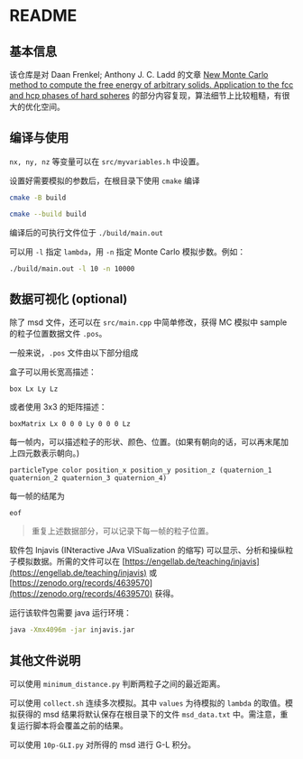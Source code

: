 # README

## 基本信息

该仓库是对 Daan Frenkel; Anthony J. C. Ladd 的文章 [New Monte Carlo method to compute the free energy of arbitrary solids. Application to the fcc and hcp phases of hard spheres](https://pubs.aip.org/aip/jcp/article-abstract/81/7/3188/91565/New-Monte-Carlo-method-to-compute-the-free-energy) 的部分内容复现，算法细节上比较粗糙，有很大的优化空间。

## 编译与使用

`nx, ny, nz` 等变量可以在 `src/myvariables.h` 中设置。

设置好需要模拟的参数后，在根目录下使用 `cmake` 编译

```bash
cmake -B build

cmake --build build
```

编译后的可执行文件位于 `./build/main.out`

可以用 `-l` 指定 `lambda`，用 `-n` 指定 Monte Carlo 模拟步数。例如：

```bash
./build/main.out -l 10 -n 10000
```

## 数据可视化 (optional)

除了 msd 文件，还可以在 `src/main.cpp` 中简单修改，获得 MC 模拟中 sample 的粒子位置数据文件 `.pos`。

一般来说，`.pos` 文件由以下部分组成

盒子可以用长宽高描述：

```text
box Lx Ly Lz
```

或者使用 3x3 的矩阵描述：

```text
boxMatrix Lx 0 0 0 Ly 0 0 0 Lz
```

每一帧内，可以描述粒子的形状、颜色、位置。(如果有朝向的话，可以再末尾加上四元数表示朝向。)

```text
particleType color position_x position_y position_z (quaternion_1 quaternion_2 quaternion_3 quaternion_4)
```

每一帧的结尾为

```text
eof
```

> 重复上述数据部分，可以记录下每一帧的粒子位置。

软件包 Injavis (INteractive JAva VISualization 的缩写) 可以显示、分析和操纵粒子模拟数据。所需的文件可以在 [https://engellab.de/teaching/injavis](https://engellab.de/teaching/injavis) 或 [https://zenodo.org/records/4639570](https://zenodo.org/records/4639570) 获得。

运行该软件包需要 java 运行环境：

```bash
java -Xmx4096m -jar injavis.jar
```

## 其他文件说明

可以使用 `minimum_distance.py` 判断两粒子之间的最近距离。

可以使用 `collect.sh` 连续多次模拟。其中 `values` 为待模拟的 `lambda` 的取值。模拟获得的 msd 结果将默认保存在根目录下的文件 `msd_data.txt` 中。需注意，重复运行脚本将会覆盖之前的结果。

可以使用 `10p-GLI.py` 对所得的 msd 进行 G-L 积分。
